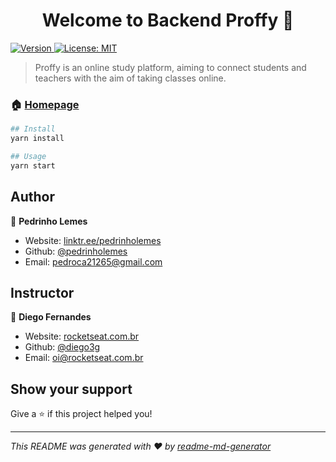 <h1 align="center">Welcome to Backend Proffy 👋</h1>
<p>
  <a href="https://www.npmjs.com/package/backend" target="_blank">
    <img alt="Version" src="https://img.shields.io/npm/v/backend.svg">
  </a>
  <a href="#" target="_blank">
    <img alt="License: MIT" src="https://img.shields.io/badge/License-MIT-yellow.svg" />
  </a>
</p>

> Proffy is an online study platform, aiming to connect students and teachers with the aim of taking classes online.

### 🏠 [Homepage](proffy.web.app)

```sh
## Install
yarn install

## Usage
yarn start
```

## Author

👤 **Pedrinho Lemes**

- Website: [linktr.ee/pedrinholemes](https://linktr.ee/pedrinholemes)
- Github: [@pedrinholemes](https://github.com/pedrinholemes)
- Email: <pedroca21265@gmail.com>

## Instructor

👤 **Diego Fernandes**

- Website: [rocketseat.com.br](https://rocketseat.com.br)
- Github: [@diego3g](https://github.com/diego3g)
- Email: <oi@rocketseat.com.br>

## Show your support

Give a ⭐️ if this project helped you!

---

_This README was generated with ❤️ by [readme-md-generator](https://github.com/kefranabg/readme-md-generator)_
